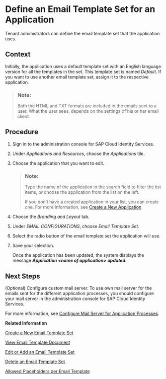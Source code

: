 <!-- copyfc6b54a4b81140a5ab5489bc48a9ecd4 -->

# Define an Email Template Set for an Application

Tenant administrators can define the email template set that the application uses.



## Context

Initially, the application uses a default template set with an English language version for all the templates in the set. This template set is named *Default*. If you want to use another email template set, assign it to the respective application.

> ### Note:  
> Both the HTML and TXT formats are included in the emails sent to a user. What the user sees, depends on the settings of his or her email client.



## Procedure

1.  Sign in to the administration console for SAP Cloud Identity Services.

2.  Under *Applications and Resources*, choose the *Applications* tile.

3.  Choose the application that you want to edit.

    > ### Note:  
    > Type the name of the application in the search field to filter the list items, or choose the application from the list on the left.
    > 
    > If you don’t have a created application in your list, you can create one. For more information, see [Create a New Application](create-a-new-application-0d4b255.md).

4.  Choose the *Branding and Layout* tab.

5.  Under *EMAIL CONFIGURATIONS*, choose *Email Template Set*.

6.  Select the radio button of the email template set the application will use.

7.  Save your selection.

    Once the application has been updated, the system displays the message ***Application <name of application\> updated***.




<a name="copyfc6b54a4b81140a5ab5489bc48a9ecd4__postreq_pmk_qnc_ffb"/>

## Next Steps

\(Optional\) Configure custom mail server. To use own mail server for the emails sent for the different application processes, you should configure your mail server in the administration console for SAP Cloud Identity Services.

For more information, see [Configure Mail Server for Application Processes](configure-mail-server-for-application-processes-ccc7ba1.md).

**Related Information**  


[Create a New Email Template Set](create-a-new-email-template-set-a6fca8b.md "Tenant administrators can create a new set of email templates so that each template in the set can have a custom language version.")

[View Email Template Document](view-email-template-document-148568a.md "Tenant administrators can view language email templates in the template set uploaded in the administration console for SAP Cloud Identity Services.")

[Edit or Add an Email Template Set](edit-or-add-an-email-template-set-3c4f397.md "Tenant administrators can configure language versions of each template in the template set. They can also set a custom template for each language, and change the name of each template set.")

[Delete an Email Template Set](delete-an-email-template-set-6fce69d.md "Tenant administrators can delete an email template set or a language version for a specific application process.")

[Allowed Placeholders per Email Template](allowed-placeholders-per-email-template-c0d4a76.md "This document describes which placeholders can be used in each email template.")

